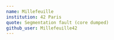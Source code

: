 ```yaml
---
name: Millefeuille
institution: 42 Paris
quote: Segmentation fault (core dumped)
github_user: Millefeuille42
---
```

